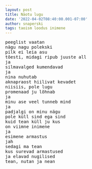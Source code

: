 ```yaml
---
layout: post
title: Näotu lugu
date: '2022-04-02T08:40:00.001-07:00'
author: snaperski
tags: taoism loodus inimene
---
```


<pre>
peeglist vaatan 
nägu nagu polekski
pilk ei leia asu
tõesti, midagi ripub juuste all
ja
silmavalged kumendavad 
ja
nina nuhutab
aknapraost hiilivat kevadet
niisiis, pole lugu
promenaad ju lõhnab 
ja
minu ase veel tunneb mind 
ja
padjalgi on minu nägu 
pole küll sind ega sind
kuid tean küll ju kus
on viimne inimene
ja 
esimene armastus
jah 
sedagi ma tean
kus surevad armastused
ja elavad nugilised 
tean, nutan ja nean
</pre>
